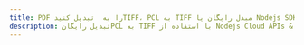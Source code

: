 ---title: PDF را به  تبدیل کنیدTIFF، PCL به TIFF مبدل رایگان یا Nodejs SDKdescription: تبدیل رایگانPCL به TIFF با استفاده از Nodejs Cloud APIs & SDK همچنین اسناد PDF را در Cloud ایجاد، ویرایش و رندر کنید.---